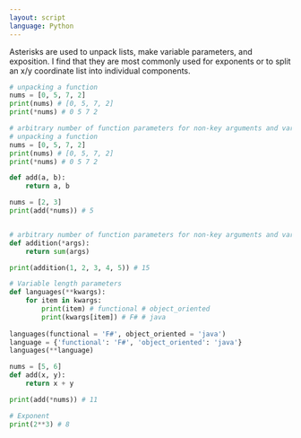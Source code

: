 ```yaml
---
layout: script
language: Python
---
```


Asterisks are used to unpack lists, make variable parameters, and exposition. I find that they are most commonly used for exponents or to split an x/y coordinate list into individual components.

```python
# unpacking a function
nums = [0, 5, 7, 2]
print(nums) # [0, 5, 7, 2]
print(*nums) # 0 5 7 2

# arbitrary number of function parameters for non-key arguments and variable-length argument lists
# unpacking a function
nums = [0, 5, 7, 2]
print(nums) # [0, 5, 7, 2]
print(*nums) # 0 5 7 2

def add(a, b):
    return a, b

nums = [2, 3]
print(add(*nums)) # 5


# arbitrary number of function parameters for non-key arguments and variable-length argument lists
def addition(*args):
    return sum(args)

print(addition(1, 2, 3, 4, 5)) # 15

# Variable length parameters
def languages(**kwargs):
    for item in kwargs:
        print(item) # functional # object_oriented
        print(kwargs[item]) # F# # java
        
languages(functional = 'F#', object_oriented = 'java')
language = {'functional': 'F#', 'object_oriented': 'java'}
languages(**language)

nums = [5, 6]
def add(x, y):
    return x + y

print(add(*nums)) # 11

# Exponent
print(2**3) # 8
```